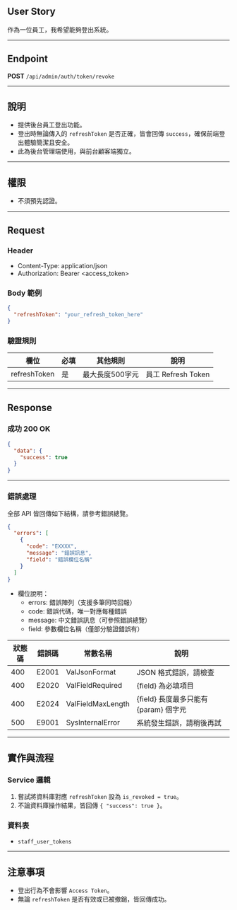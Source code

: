 ## User Story

作為一位員工，我希望能夠登出系統。

---

## Endpoint

**POST** `/api/admin/auth/token/revoke`

---

## 說明

- 提供後台員工登出功能。
- 登出時無論傳入的 `refreshToken` 是否正確，皆會回傳 `success`，確保前端登出體驗簡潔且安全。
- 此為後台管理端使用，與前台顧客端獨立。

---

## 權限

- 不須預先認證。

---

## Request

### Header

- Content-Type: application/json
- Authorization: Bearer <access_token>

### Body 範例

```json
{
  "refreshToken": "your_refresh_token_here"
}
```

### 驗證規則

| 欄位         | 必填 | 其他規則        | 說明               |
| ------------ | ---- | --------------- | ------------------ |
| refreshToken | 是   | 最大長度500字元 | 員工 Refresh Token |

---

## Response

### 成功 200 OK

```json
{
  "data": {
    "success": true
  }
}
```

---

### 錯誤處理

全部 API 皆回傳如下結構，請參考錯誤總覽。

```json
{
  "errors": [
    {
      "code": "EXXXX",
      "message": "錯誤訊息",
      "field": "錯誤欄位名稱"
    }
  ]
}
```

- 欄位說明：
  - errors: 錯誤陣列（支援多筆同時回報）
  - code: 錯誤代碼，唯一對應每種錯誤
  - message: 中文錯誤訊息（可參照錯誤總覽）
  - field: 參數欄位名稱（僅部分驗證錯誤有）

| 狀態碼 | 錯誤碼 | 常數名稱          | 說明                                  |
| ------ | ------ | ----------------- | ------------------------------------- |
| 400    | E2001  | ValJsonFormat     | JSON 格式錯誤，請檢查                 |
| 400    | E2020  | ValFieldRequired  | {field} 為必填項目                    |
| 400    | E2024  | ValFieldMaxLength | {field} 長度最多只能有 {param} 個字元 |
| 500    | E9001  | SysInternalError  | 系統發生錯誤，請稍後再試              |

---

## 實作與流程

### Service 邏輯

1. 嘗試將資料庫對應 `refreshToken` 設為 `is_revoked = true`。
2. 不論資料庫操作結果，皆回傳 `{ "success": true }`。

### 資料表

- `staff_user_tokens`

---

## 注意事項

- 登出行為不會影響 `Access Token`。
- 無論 `refreshToken` 是否有效或已被撤銷，皆回傳成功。
